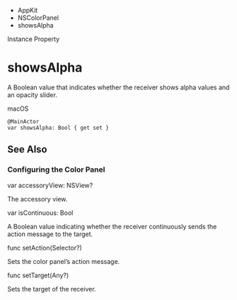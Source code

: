 

- AppKit
- NSColorPanel
-  showsAlpha 

Instance Property

# showsAlpha

A Boolean value that indicates whether the receiver shows alpha values and an opacity slider.

macOS

``` source
@MainActor
var showsAlpha: Bool { get set }
```

## See Also

### Configuring the Color Panel

var accessoryView: NSView?

The accessory view.

var isContinuous: Bool

A Boolean value indicating whether the receiver continuously sends the action message to the target.

func setAction(Selector?)

Sets the color panel’s action message.

func setTarget(Any?)

Sets the target of the receiver.

